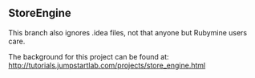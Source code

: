 ## StoreEngine

This branch also ignores .idea files, not that anyone but Rubymine users care.

The background for this project can be found at:
http://tutorials.jumpstartlab.com/projects/store_engine.html
